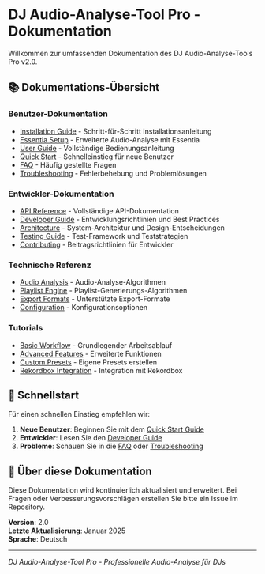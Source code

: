 # DJ Audio-Analyse-Tool Pro - Dokumentation

Willkommen zur umfassenden Dokumentation des DJ Audio-Analyse-Tools Pro v2.0.

## 📚 Dokumentations-Übersicht

### Benutzer-Dokumentation
- [Installation Guide](installation.md) - Schritt-für-Schritt Installationsanleitung
- [Essentia Setup](essentia_setup.md) - Erweiterte Audio-Analyse mit Essentia
- [User Guide](user-guide.md) - Vollständige Bedienungsanleitung
- [Quick Start](quick-start.md) - Schnelleinstieg für neue Benutzer
- [FAQ](faq.md) - Häufig gestellte Fragen
- [Troubleshooting](troubleshooting.md) - Fehlerbehebung und Problemlösungen

### Entwickler-Dokumentation
- [API Reference](api/README.md) - Vollständige API-Dokumentation
- [Developer Guide](developer-guide.md) - Entwicklungsrichtlinien und Best Practices
- [Architecture](architecture.md) - System-Architektur und Design-Entscheidungen
- [Testing Guide](testing.md) - Test-Framework und Teststrategien
- [Contributing](contributing.md) - Beitragsrichtlinien für Entwickler

### Technische Referenz
- [Audio Analysis](technical/audio-analysis.md) - Audio-Analyse-Algorithmen
- [Playlist Engine](technical/playlist-engine.md) - Playlist-Generierungs-Algorithmen
- [Export Formats](technical/export-formats.md) - Unterstützte Export-Formate
- [Configuration](technical/configuration.md) - Konfigurationsoptionen

### Tutorials
- [Basic Workflow](tutorials/basic-workflow.md) - Grundlegender Arbeitsablauf
- [Advanced Features](tutorials/advanced-features.md) - Erweiterte Funktionen
- [Custom Presets](tutorials/custom-presets.md) - Eigene Presets erstellen
- [Rekordbox Integration](tutorials/rekordbox-integration.md) - Integration mit Rekordbox

## 🚀 Schnellstart

Für einen schnellen Einstieg empfehlen wir:

1. **Neue Benutzer**: Beginnen Sie mit dem [Quick Start Guide](quick-start.md)
2. **Entwickler**: Lesen Sie den [Developer Guide](developer-guide.md)
3. **Probleme**: Schauen Sie in die [FAQ](faq.md) oder [Troubleshooting](troubleshooting.md)

## 📖 Über diese Dokumentation

Diese Dokumentation wird kontinuierlich aktualisiert und erweitert. Bei Fragen oder Verbesserungsvorschlägen erstellen Sie bitte ein Issue im Repository.

**Version**: 2.0  
**Letzte Aktualisierung**: Januar 2025  
**Sprache**: Deutsch

---

*DJ Audio-Analyse-Tool Pro - Professionelle Audio-Analyse für DJs*
